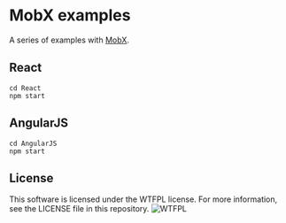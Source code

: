 # MobX examples

A series of examples with [MobX](Mohttps://mobxjs.github.io/mobx/).

## React

    cd React
    npm start
    
## AngularJS
 
    cd AngularJS
    npm start
    
## License

This software is licensed under the WTFPL license. For more information, see the LICENSE file in this repository.
![WTFPL](http://www.wtfpl.net/wp-content/uploads/2012/12/wtfpl-badge-4.png)
    
    
    
